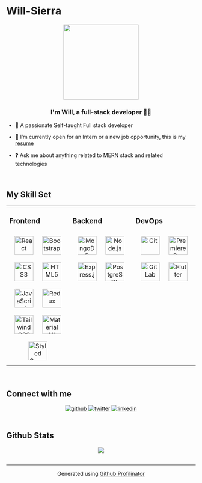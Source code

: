 # Will-Sierra

  

<div align="center">
<img src="https://lh3.googleusercontent.com/q75mxqscgFfViZxsQDraZvdcp2FrupMRs6fo4_RJiffMtZpwvH6Ijg9LLzBMqdYbkVDy7NAJLW4FbpekUG-KrYOuGbos6rF12-QGu_8cACYencprbuCKU_1SEIU_Dd2bf1EarfFMcfiWaHKSL8v1zw59yut2jVqxBInCOSyaz3gh03cWefGgB6hcMjIVNv3njDVLAUcRNnSW_EWfk5UyujjR_QQjW9hgpQh8OqSmuKtxcf1Q-kmHL9oUZ9aJ9SzndTzw1zjJ6cLepXXrOVbcy_UpzTLnIZgwxqApwpeE7aWvInbn10G6ELzvQjIao2G9zz3dsBBCJwjMqaZOcDLJFMr_bkvWjIIY2I_8YSVRoCp35MbTx1LoPY3l6-u25K4jha519Ylt-bOtyD6-Mohxnpm7I6esWbqZ9ldhDKXReHdx1jNASx7iXHXheT8oeDrRQiSZy_9f1K_PYENIZjp9COiGxKLG6AK90YkJcfXctEoYUMxHQJr3Eom5q2oMWPyn_C6VZ37gqyDo-dbr8AwWcIQsMT-h2Z2DhWAHvaOWq-8BhG1NIW4h53xZJqCDZvr0JE4200vnHtKXrMf006-B2K2vTY7mGbOJ4sHWccKxdfNrOgShEAmR_HRSonrOy1iBDwW3nDF-wWbjIWQqt62p2_rOe9USjwM_MOwz1i6zxQOcWTL2nDrVpjFAxnwSX2mZdbMe1TSiHMfs0AwFW1zQpoohPQakI5Sq4b4BUGzm4jP87nFjetzE3OSIgFVF_dY9RFddxIWhXMeCi8w9PaK3-P-dEGaDpQSPxQucvxYokhq7Z6Ii0O4dXyQ2s-MfQHIgF-78W2MT4KQJet9EIrrIqlFr-F17o6RAoA33xAb0YKnSkcz9Jf95PbURHD4J5pw1VQa2mRcPZKAgIhvOn8l2-PpuERVXa3EzqEGKPAERuJx_alGcSk0c81T1cOvkRykI0mzDo-ZLx2j6wdLpq063IykOk-Kk2007F-fKUzsrkYq7hHGzLHx2olX24YlXWmZ0XxzVPERgU68iJMe8SKVBiP2aoRI4ER4zWNw0CY3XEzsudeZ0eCDsLn5IavVL5jkcEi6zLpiI7VtgZzOp7jNlp8yU_qxpRrM5elOvw76JB_TCefaryS9vaKsCHnLManzONg_RY9oik4UhF0_1oHHDa_ImkKu_7rjq3DSq_g=s1254-no?authuser=0" align="center" height="200" width="" />
</div>  
  

### <div align="center">I'm Will, a full-stack developer 👨‍💻 </div>  
  

- 📖 A passionate Self-taught Full stack developer  
  

- 💼 I’m currently open for an Intern or a new job opportunity, this is my [resume](https://www.linkedin.com/in/will-sierra-dev/overlay/1635506193024/single-media-viewer/?profileId=ACoAACGxoaYBUZave9T4MtqKMi6JTgsqyt_Ph40)  
  

- ❓ Ask me about anything related to MERN stack and related technologies  
  

<br/>  


## My Skill Set  
<table><tr><td valign="top" width="33%">



### Frontend  
<div align="center">  
<a href="https://reactjs.org/" target="_blank"><img style="margin: 10px" src="https://profilinator.rishav.dev/skills-assets/react-original-wordmark.svg" alt="React" height="50" /></a>  
<a href="https://getbootstrap.com/docs/3.4/javascript/" target="_blank"><img style="margin: 10px" src="https://profilinator.rishav.dev/skills-assets/bootstrap-plain.svg" alt="Bootstrap" height="50" /></a>  
<a href="https://www.w3schools.com/css/" target="_blank"><img style="margin: 10px" src="https://profilinator.rishav.dev/skills-assets/css3-original-wordmark.svg" alt="CSS3" height="50" /></a>  
<a href="https://en.wikipedia.org/wiki/HTML5" target="_blank"><img style="margin: 10px" src="https://profilinator.rishav.dev/skills-assets/html5-original-wordmark.svg" alt="HTML5" height="50" /></a>  
<a href="https://www.javascript.com/" target="_blank"><img style="margin: 10px" src="https://profilinator.rishav.dev/skills-assets/javascript-original.svg" alt="JavaScript" height="50" /></a>  
<a href="https://redux.js.org/" target="_blank"><img style="margin: 10px" src="https://profilinator.rishav.dev/skills-assets/redux-original.svg" alt="Redux" height="50" /></a>  
<a href="https://www.tailwindcss.com/" target="_blank"><img style="margin: 10px" src="https://profilinator.rishav.dev/skills-assets/tailwindcss.svg" alt="Tailwind CSS" height="50" /></a>  
<a href="https://mui.com/" target="_blank"><img style="margin: 10px" src="https://profilinator.rishav.dev/skills-assets/mui.png" alt="Material UI" height="50" /></a>  
<a href="https://styled-components.com/" target="_blank"><img style="margin: 10px" src="https://profilinator.rishav.dev/skills-assets/styled-components.png" alt="Styled Components" height="50" /></a>  
</div>

</td><td valign="top" width="33%">



### Backend  
<div align="center">  
<a href="https://www.mongodb.com/" target="_blank"><img style="margin: 10px" src="https://profilinator.rishav.dev/skills-assets/mongodb-original-wordmark.svg" alt="MongoDB" height="50" /></a>  
<a href="https://nodejs.org/" target="_blank"><img style="margin: 10px" src="https://profilinator.rishav.dev/skills-assets/nodejs-original-wordmark.svg" alt="Node.js" height="50" /></a>  
<a href="https://expressjs.com/" target="_blank"><img style="margin: 10px" src="https://profilinator.rishav.dev/skills-assets/express-original-wordmark.svg" alt="Express.js" height="50" /></a>  
<a href="https://www.postgresql.org/" target="_blank"><img style="margin: 10px" src="https://profilinator.rishav.dev/skills-assets/postgresql-original-wordmark.svg" alt="PostgreSQL" height="50" /></a>  
</div>

</td><td valign="top" width="33%">



### DevOps  
<div align="center">  
<a href="https://github.com/" target="_blank"><img style="margin: 10px" src="https://profilinator.rishav.dev/skills-assets/git-scm-icon.svg" alt="Git" height="50" /></a>  
<a href="https://www.adobe.com/in/products/premiere.html" target="_blank"><img style="margin: 10px" src="https://profilinator.rishav.dev/skills-assets/adobepremierepro.png" alt="Premiere Pro" height="50" /></a>  
<a href="https://about.gitlab.com/" target="_blank"><img style="margin: 10px" src="https://profilinator.rishav.dev/skills-assets/gitlab.svg" alt="GitLab" height="50" /></a>  
<a href="https://flutter.dev/" target="_blank"><img style="margin: 10px" src="https://profilinator.rishav.dev/skills-assets/flutterio-icon.svg" alt="Flutter" height="50" /></a>  
</div>

</td></tr></table>  

<br/>  


## Connect with me  
<div align="center">
<a href="https://github.com/willsierra24" target="_blank">
<img src=https://img.shields.io/badge/github-%2324292e.svg?&style=for-the-badge&logo=github&logoColor=white alt=github style="margin-bottom: 5px;" />
</a>
<a href="https://twitter.com/will_jusivi" target="_blank">
<img src=https://img.shields.io/badge/twitter-%2300acee.svg?&style=for-the-badge&logo=twitter&logoColor=white alt=twitter style="margin-bottom: 5px;" />
</a>
<a href="https://linkedin.com/in/will-sierra-dev" target="_blank">
<img src=https://img.shields.io/badge/linkedin-%231E77B5.svg?&style=for-the-badge&logo=linkedin&logoColor=white alt=linkedin style="margin-bottom: 5px;" />
</a>  
</div>  
  

<br/>  


## Github Stats  
<div align="center"><img src="https://github-readme-stats.vercel.app/api?username=willsierra24&show_icons=true&count_private=true&hide_border=true" align="center" /></div>
<br />

----
<div align="center">Generated using <a href="https://profilinator.rishav.dev/" target="_blank">Github Profilinator</a></div>
